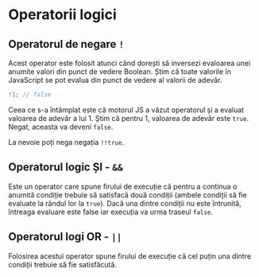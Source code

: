 # Operatorii logici

## Operatorul de negare `!`

Acest operator este folosit atunci când dorești să inversezi evaloarea unei anumite valori din punct de vedere Boolean. Știm că toate valorile în JavaScript se pot evalua din punct de vedere al valorii de adevăr.

```javascript
!1; // false
```

Ceea ce s-a întâmplat este că motorul JS a văzut operatorul și a evaluat valoarea de adevăr a lui 1. Știm că pentru 1, valoarea de adevăr este `true`. Negat, aceasta va deveni `false`.

La nevoie poți nega negația `!!true`.

## Operatorul logic ȘI - `&&`

Este un operator care spune firului de execuție că pentru a continua o anumită condiție trebuie să satisfacă două condiții (ambele condiții să fie evaluate la rândul lor la `true`).
Dacă una dintre condiții nu este întrunită, întreaga evaluare este false iar execuția va urma traseul `false`.

## Operatorul logi OR - `||`

Folosirea acestui operator spune firului de execuție că cel puțin una dintre condiții trebuie să fie satisfăcută.
